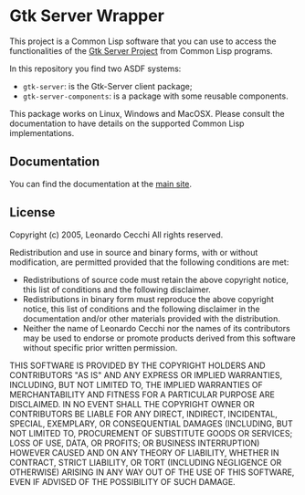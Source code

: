 Gtk Server Wrapper
==================

This project is a Common Lisp software that you can use to access the
functionalities of the
[Gtk Server Project](http://www.gtk-server.org/) from Common Lisp programs.

In this repository you find two ASDF systems:

* `gtk-server`: is the Gtk-Server client package;
* `gtk-server-components`: is a package with some reusable components.

This package works on Linux, Windows and MacOSX. Please consult the
documentation to have details on the supported Common Lisp
implementations.

Documentation
-------------

You can find the documentation at the [main site](http://leonardoce.interfree.it/gtkserver/index.html).

License
-------

Copyright (c) 2005, Leonardo Cecchi All rights reserved.

Redistribution and use in source and binary forms, with or without
modification, are permitted provided that the following conditions are
met:

* Redistributions of source code must retain the above copyright
    notice, this list of conditions and the following disclaimer.
* Redistributions in binary form must reproduce the above copyright
      notice, this list of conditions and the following disclaimer in
      the documentation and/or other materials provided with the
      distribution.
* Neither the name of Leonardo Cecchi nor the names of its
      contributors may be used to endorse or promote products derived
      from this software without specific prior written permission.

THIS SOFTWARE IS PROVIDED BY THE COPYRIGHT HOLDERS AND CONTRIBUTORS
"AS IS" AND ANY EXPRESS OR IMPLIED WARRANTIES, INCLUDING, BUT NOT
LIMITED TO, THE IMPLIED WARRANTIES OF MERCHANTABILITY AND FITNESS FOR
A PARTICULAR PURPOSE ARE DISCLAIMED. IN NO EVENT SHALL THE COPYRIGHT
OWNER OR CONTRIBUTORS BE LIABLE FOR ANY DIRECT, INDIRECT, INCIDENTAL,
SPECIAL, EXEMPLARY, OR CONSEQUENTIAL DAMAGES (INCLUDING, BUT NOT
LIMITED TO, PROCUREMENT OF SUBSTITUTE GOODS OR SERVICES; LOSS OF USE,
DATA, OR PROFITS; OR BUSINESS INTERRUPTION) HOWEVER CAUSED AND ON ANY
THEORY OF LIABILITY, WHETHER IN CONTRACT, STRICT LIABILITY, OR TORT
(INCLUDING NEGLIGENCE OR OTHERWISE) ARISING IN ANY WAY OUT OF THE USE
OF THIS SOFTWARE, EVEN IF ADVISED OF THE POSSIBILITY OF SUCH DAMAGE.
